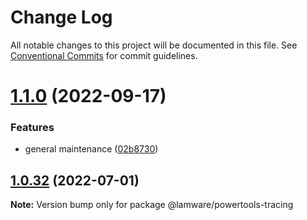 # Change Log

All notable changes to this project will be documented in this file.
See [Conventional Commits](https://conventionalcommits.org) for commit guidelines.

# [1.1.0](https://github.com/oyed/lamware/compare/@lamware/powertools-tracing@1.0.32...@lamware/powertools-tracing@1.1.0) (2022-09-17)


### Features

* general maintenance ([02b8730](https://github.com/oyed/lamware/commit/02b8730fc776181b6be8c8950e17a186380d975e))





## [1.0.32](https://github.com/oyed/lamware/compare/@lamware/powertools-tracing@1.0.31...@lamware/powertools-tracing@1.0.32) (2022-07-01)

**Note:** Version bump only for package @lamware/powertools-tracing
